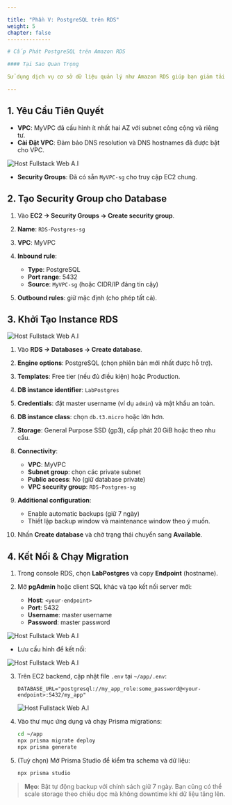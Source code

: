 ```yaml
---

title: "Phần V: PostgreSQL trên RDS"
weight: 5
chapter: false
--------------

# Cấp Phát PostgreSQL trên Amazon RDS

#### Tại Sao Quan Trọng

Sử dụng dịch vụ cơ sở dữ liệu quản lý như Amazon RDS giúp bạn giảm tải trách nhiệm vận hành—backup, scale, patch—để bạn tập trung vào phát triển tính năng ứng dụng. Trong phần này, bạn sẽ khởi tạo một instance PostgreSQL production trong VPC, bảo mật kết nối mạng, và tích hợp với backend NestJS thông qua các migration Prisma.

---
```


## 1. Yêu Cầu Tiên Quyết

* **VPC**: MyVPC đã cấu hình ít nhất hai AZ với subnet công cộng và riêng tư.
* **Cài Đặt VPC**: Đảm bảo DNS resolution và DNS hostnames đã được bật cho VPC.

![Host Fullstack Web A.I](../../images/5/5-1.png?featherlight=false\&width=90pc)

* **Security Groups**: Đã có sẵn `MyVPC-sg` cho truy cập EC2 chung.

## 2. Tạo Security Group cho Database

1. Vào **EC2 → Security Groups → Create security group**.
2. **Name**: `RDS-Postgres-sg`
3. **VPC**: MyVPC
4. **Inbound rule**:

   * **Type**: PostgreSQL
   * **Port range**: 5432
   * **Source**: `MyVPC-sg` (hoặc CIDR/IP đáng tin cậy)
5. **Outbound rules**: giữ mặc định (cho phép tất cả).

## 3. Khởi Tạo Instance RDS

![Host Fullstack Web A.I](../../images/5/5-2.png?featherlight=false\&width=90pc)

1. Vào **RDS → Databases → Create database**.
2. **Engine options**: PostgreSQL (chọn phiên bản mới nhất được hỗ trợ).
3. **Templates**: Free tier (nếu đủ điều kiện) hoặc Production.
4. **DB instance identifier**: `LabPostgres`
5. **Credentials**: đặt master username (ví dụ `admin`) và mật khẩu an toàn.
6. **DB instance class**: chọn `db.t3.micro` hoặc lớn hơn.
7. **Storage**: General Purpose SSD (gp3), cấp phát 20 GiB hoặc theo nhu cầu.
8. **Connectivity**:

   * **VPC**: MyVPC
   * **Subnet group**: chọn các private subnet
   * **Public access**: No (giữ database private)
   * **VPC security group**: `RDS-Postgres-sg`
9. **Additional configuration**:

   * Enable automatic backups (giữ 7 ngày)
   * Thiết lập backup window và maintenance window theo ý muốn.
10. Nhấn **Create database** và chờ trạng thái chuyển sang **Available**.

## 4. Kết Nối & Chạy Migration

1. Trong console RDS, chọn **LabPostgres** và copy **Endpoint** (hostname).
2. Mở **pgAdmin** hoặc client SQL khác và tạo kết nối server mới:

   * **Host**: `<your-endpoint>`
   * **Port**: 5432
   * **Username**: master username
   * **Password**: master password

![Host Fullstack Web A.I](../../images/5/5-3.png?featherlight=false\&width=90pc)

* Lưu cấu hình để kết nối:

![Host Fullstack Web A.I](../../images/5/5-4.png?featherlight=false\&width=90pc)

3. Trên EC2 backend, cập nhật file `.env` tại `~/app/.env`:

   ```env
   DATABASE_URL="postgresql://my_app_role:some_password@<your-endpoint>:5432/my_app"
   ```

   ![Host Fullstack Web A.I](../../images/5/5-5.png?featherlight=false\&width=90pc)

4. Vào thư mục ứng dụng và chạy Prisma migrations:

   ```bash
   cd ~/app
   npx prisma migrate deploy
   npx prisma generate
   ```

5. (Tuỳ chọn) Mở Prisma Studio để kiểm tra schema và dữ liệu:

   ```bash
   npx prisma studio
   ```

> **Mẹo**: Bật tự động backup với chính sách giữ 7 ngày. Bạn cũng có thể scale storage theo chiều dọc mà không downtime khi dữ liệu tăng lên.
